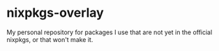 # nixpkgs-overlay
My personal repository for packages I use that are not yet in the official nixpkgs, or that won't make it.

